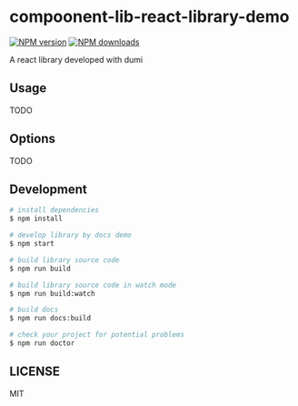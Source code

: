 # compoonent-lib-react-library-demo

[![NPM version](https://img.shields.io/npm/v/compoonent-lib-react-library-demo.svg?style=flat)](https://npmjs.org/package/compoonent-lib-react-library-demo)
[![NPM downloads](http://img.shields.io/npm/dm/compoonent-lib-react-library-demo.svg?style=flat)](https://npmjs.org/package/compoonent-lib-react-library-demo)

A react library developed with dumi

## Usage

TODO

## Options

TODO

## Development

```bash
# install dependencies
$ npm install

# develop library by docs demo
$ npm start

# build library source code
$ npm run build

# build library source code in watch mode
$ npm run build:watch

# build docs
$ npm run docs:build

# check your project for potential problems
$ npm run doctor
```

## LICENSE

MIT
